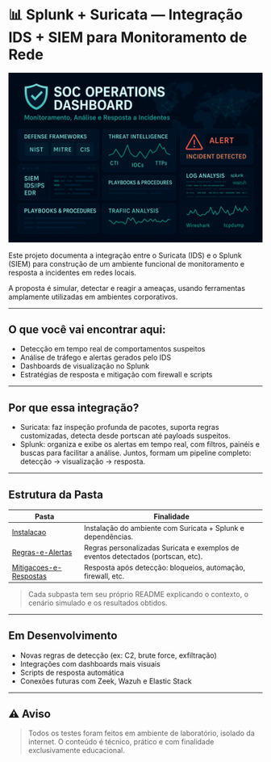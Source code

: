 # 📊 Splunk + Suricata — Integração IDS + SIEM para Monitoramento de Rede

<p align="center">
  <img src="../../../assets/soc.png" alt="Capa do Laboratório de Cibersegurança" width="800"/>
</p>

Este projeto documenta a integração entre o Suricata (IDS) e o Splunk (SIEM) para construção de um ambiente funcional de monitoramento e resposta a incidentes em redes locais.

A proposta é simular, detectar e reagir a ameaças, usando ferramentas amplamente utilizadas em ambientes corporativos.

---
## O que você vai encontrar aqui:

- Detecção em tempo real de comportamentos suspeitos
- Análise de tráfego e alertas gerados pelo IDS
- Dashboards de visualização no Splunk
- Estratégias de resposta e mitigação com firewall e scripts

---

## Por que essa integração?

- Suricata: faz inspeção profunda de pacotes, suporta regras customizadas, detecta desde portscan até payloads suspeitos.
- Splunk: organiza e exibe os alertas em tempo real, com filtros, painéis e buscas para facilitar a análise.
Juntos, formam um pipeline completo: detecção → visualização → resposta.

---

## Estrutura da Pasta

| Pasta                        |                     Finalidade                                                     |
|------------------------------|------------------------------------------------------------------------------------|
|  [Instalacao](Instalacao/README.md)                | Instalação do ambiente com Suricata + Splunk e dependências. |
|  [Regras-e-Alertas](Regras-e-Alertas/README.md)          | Regras personalizadas Suricata e exemplos de eventos detectados (portscan, etc).   |
|  [Mitigacoes-e-Respostas](Mitigacoes-e-Respostas/README.md)    | Resposta após detecção: bloqueios, automação, firewall, etc.        |

> Cada subpasta tem seu próprio README explicando o contexto, o cenário simulado e os resultados obtidos.

---

## Em Desenvolvimento

- Novas regras de detecção (ex: C2, brute force, exfiltração)
- Integrações com dashboards mais visuais
- Scripts de resposta automática
- Conexões futuras com Zeek, Wazuh e Elastic Stack

---

## ⚠️ Aviso

> Todos os testes foram feitos em ambiente de laboratório, isolado da internet. O conteúdo é técnico, prático e com finalidade exclusivamente educacional.
